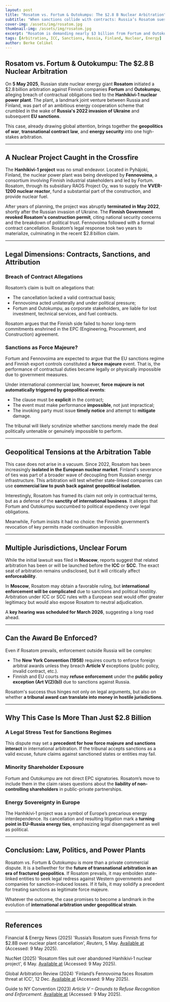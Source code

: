 ```yaml
---
layout: post
title: "Rosatom vs. Fortum & Outokumpu: The $2.8 B Nuclear Arbitration"
subtitle: "When sanctions collide with contracts: Russia’s Rosatom sues over Finland’s cancelled Hanhikivi‑1 nuclear deal"
cover-img: /assets/img/rosatom.jpg
thumbnail-img: /assets/img/rosatom.jpg
excerpt: "Rosatom is demanding nearly $3 billion from Fortum and Outokumpu over the cancelled Hanhikivi‑1 nuclear plant — a case where sanctions law meets global arbitration."
tags: [Arbitration, ICC, Sanctions, Russia, Finland, Nuclear, Energy]
author: Berke Celikel
---
```


## Rosatom vs. Fortum & Outokumpu: The $2.8 B Nuclear Arbitration

On **5 May 2025**, Russian state nuclear energy giant **Rosatom** initiated a $2.8 billion arbitration against Finnish companies **Fortum** and **Outokumpu**, alleging breach of contractual obligations tied to the **Hanhikivi‑1 nuclear power plant**. The plant, a landmark joint venture between Russia and Finland, was part of an ambitious energy cooperation scheme that crumbled in the wake of **Russia's 2022 invasion of Ukraine** and subsequent **EU sanctions**.

This case, already drawing global attention, brings together the **geopolitics of war**, **transnational contract law**, and **energy security** into one high-stakes arbitration. 

---

## A Nuclear Project Caught in the Crossfire

The **Hanhikivi‑1 project** was no small endeavor. Located in Pyhäjoki, Finland, the nuclear power plant was being developed by **Fennovoima**, a consortium involving Finnish industrial stakeholders and led by Fortum. Rosatom, through its subsidiary RAOS Project Oy, was to supply the **VVER-1200 nuclear reactor**, fund a substantial part of the construction, and provide nuclear fuel.

After years of planning, the project was abruptly **terminated in May 2022**, shortly after the Russian invasion of Ukraine. The **Finnish Government revoked Rosatom's construction permit**, citing national security concerns and the breakdown of political trust. Fennovoima followed with a formal contract cancellation. Rosatom’s legal response took two years to materialize, culminating in the recent $2.8 billion claim.

---

## Legal Dimensions: Contracts, Sanctions, and Attribution

### Breach of Contract Allegations

Rosatom’s claim is built on allegations that:
- The cancellation lacked a valid contractual basis;
- Fennovoima acted unilaterally and under political pressure;
- Fortum and Outokumpu, as corporate stakeholders, are liable for lost investment, technical services, and fuel contracts.

Rosatom argues that the Finnish side failed to honor long-term commitments enshrined in the EPC (Engineering, Procurement, and Construction) agreement. 

### Sanctions as Force Majeure?

Fortum and Fennovoima are expected to argue that the EU sanctions regime and Finnish export controls constituted a **force majeure** event. That is, the performance of contractual duties became legally or physically impossible due to government measures.

Under international commercial law, however, **force majeure is not automatically triggered by geopolitical events**:
- The clause must be **explicit** in the contract;
- The event must make performance **impossible**, not just impractical;
- The invoking party must issue **timely notice** and attempt to **mitigate** damage.

The tribunal will likely scrutinize whether sanctions merely made the deal politically untenable or genuinely impossible to perform.

---

## Geopolitical Tensions at the Arbitration Table

This case does not arise in a vacuum. Since 2022, Rosatom has been increasingly **isolated in the European nuclear market**. Finland's severance of ties was part of a broader wave of decoupling from Russian energy infrastructure. This arbitration will test whether state-linked companies can use **commercial law to push back against geopolitical isolation**.

Interestingly, Rosatom has framed its claim not only in contractual terms, but as a defense of the **sanctity of international business**. It alleges that Fortum and Outokumpu succumbed to political expediency over legal obligations.

Meanwhile, Fortum insists it had no choice: the Finnish government’s revocation of key permits made continuation impossible.

---

## Multiple Jurisdictions, Unclear Forum

While the initial lawsuit was filed in **Moscow**, reports suggest that related arbitration has been or will be launched before the **ICC** or **SCC**. The exact seat of arbitration remains undisclosed, but it will critically affect **enforceability**.

In **Moscow**, Rosatom may obtain a favorable ruling, but **international enforcement will be complicated** due to sanctions and political hostility. Arbitration under ICC or SCC rules with a European seat would offer greater legitimacy but would also expose Rosatom to neutral adjudication.

A **key hearing was scheduled for March 2026**, suggesting a long road ahead.

---

## Can the Award Be Enforced?

Even if Rosatom prevails, enforcement outside Russia will be complex:
- The **New York Convention (1958)** requires courts to enforce foreign arbitral awards unless they breach **Article V** exceptions (public policy, invalid contract, etc.).
- Finnish and EU courts may **refuse enforcement** under the **public policy exception (Art V(2)(b))** due to sanctions against Russia.

Rosatom's success thus hinges not only on legal arguments, but also on whether **a tribunal award can translate into money in hostile jurisdictions**.

---

## Why This Case Is More Than Just $2.8 Billion

### A Legal Stress Test for Sanctions Regimes

This dispute may set a **precedent for how force majeure and sanctions interact** in international arbitration. If the tribunal accepts sanctions as a valid excuse, future claims against sanctioned states or entities may fail.

### Minority Shareholder Exposure

Fortum and Outokumpu are not direct EPC signatories. Rosatom’s move to include them in the claim raises questions about the **liability of non-controlling shareholders** in public-private partnerships.

### Energy Sovereignty in Europe

The Hanhikivi‑1 project was a symbol of Europe’s precarious energy interdependence. Its cancellation and resulting litigation mark a **turning point in EU–Russia energy ties**, emphasizing legal disengagement as well as political.

---

## Conclusion: Law, Politics, and Power Plants

Rosatom vs. Fortum & Outokumpu is more than a private commercial dispute. It is a bellwether for the **future of transnational arbitration in an era of fractured geopolitics**. If Rosatom prevails, it may embolden state-linked entities to seek legal redress against Western governments and companies for sanction-induced losses. If it fails, it may solidify a precedent for treating sanctions as legitimate force majeure.

Whatever the outcome, the case promises to become a landmark in the evolution of **international arbitration under geopolitical strain**.

---

## References

Financial & Energy News (2025) 'Russia’s Rosatom sues Finnish firms for $2.8B over nuclear plant cancellation', *Reuters*, 5 May. [Available at](https://www.reuters.com/business/energy/russias-rosatom-sues-finnish-firms-28-bln-over-nuclear-plant-contract-2025-05-05/) (Accessed: 9 May 2025).

NucNet (2025) 'Rosatom files suit over abandoned Hanhikivi‑1 nuclear project', 6 May. [Available at](https://www.nucnet.org/news/rosatom-has-filed-lawsuit-over-abandoned-hanhikivi-1-nuclear-project-in-finland-reports-say-5-2-2025) (Accessed: 9 May 2025).

Global Arbitration Review (2024) 'Finland’s Fennovoima faces Rosatom threat at ICC', 12 Dec. [Available at](https://globalarbitrationreview.com/article/fennovoima-and-rosatom-in-new-icc-case) (Accessed: 9 May 2025).

Guide to NY Convention (2023) *Article V – Grounds to Refuse Recognition and Enforcement*. [Available at](https://newyorkconvention1958.org/index.php?lvl=cmspage&pageid=10) (Accessed: 9 May 2025).

